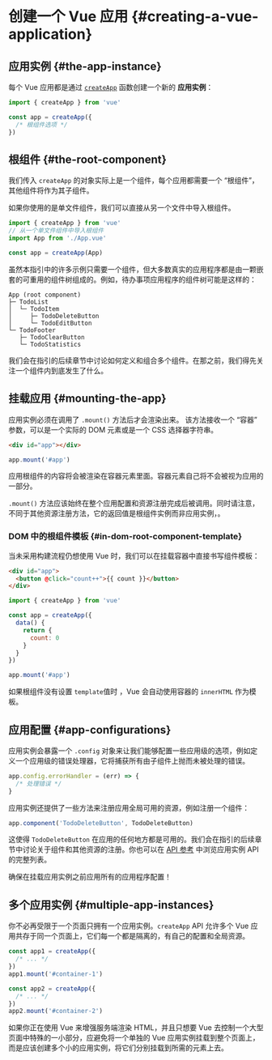 # 创建一个 Vue 应用 {#creating-a-vue-application}

## 应用实例 {#the-app-instance}

每个 Vue 应用都是通过 [`createApp`](/api/application#createapp) 函数创建一个新的 **应用实例**：

```js
import { createApp } from 'vue'

const app = createApp({
  /* 根组件选项 */
})
```

## 根组件 {#the-root-component}

我们传入 `createApp` 的对象实际上是一个组件，每个应用都需要一个 “根组件”，其他组件将作为其子组件。

如果你使用的是单文件组件，我们可以直接从另一个文件中导入根组件。

```js
import { createApp } from 'vue'
// 从一个单文件组件中导入根组件
import App from './App.vue'

const app = createApp(App)
```

虽然本指引中的许多示例只需要一个组件，但大多数真实的应用程序都是由一颗嵌套的可重用的组件树组成的。例如，待办事项应用程序的组件树可能是这样的：

```
App (root component)
├─ TodoList
│  └─ TodoItem
│     ├─ TodoDeleteButton
│     └─ TodoEditButton
└─ TodoFooter
   ├─ TodoClearButton
   └─ TodoStatistics
```

我们会在指引的后续章节中讨论如何定义和组合多个组件。在那之前，我们得先关注一个组件内到底发生了什么。

## 挂载应用 {#mounting-the-app}

应用实例必须在调用了 `.mount()` 方法后才会渲染出来。
该方法接收一个 “容器” 参数，可以是一个实际的 DOM 元素或是一个 CSS 选择器字符串。

```html
<div id="app"></div>
```

```js
app.mount('#app')
```

应用根组件的内容将会被渲染在容器元素里面。容器元素自己将不会被视为应用的一部分。

`.mount()` 方法应该始终在整个应用配置和资源注册完成后被调用。同时请注意，不同于其他资源注册方法，它的返回值是根组件实例而非应用实例，。

### DOM 中的根组件模板 {#in-dom-root-component-template}

当未采用构建流程仍想使用 Vue 时，我们可以在挂载容器中直接书写组件模板：

```html
<div id="app">
  <button @click="count++">{{ count }}</button>
</div>
```

```js
import { createApp } from 'vue'

const app = createApp({
  data() {
    return {
      count: 0
    }
  }
})

app.mount('#app')
```

如果根组件没有设置 `template`值时 ，Vue 会自动使用容器的 `innerHTML` 作为模板。

## 应用配置 {#app-configurations}

应用实例会暴露一个 `.config` 对象来让我们能够配置一些应用级的选项，例如定义一个应用级的错误处理器，它将捕获所有由子组件上抛而未被处理的错误。

```js
app.config.errorHandler = (err) => {
  /* 处理错误 */
}
```

应用实例还提供了一些方法来注册应用全局可用的资源，例如注册一个组件：

```js
app.component('TodoDeleteButton', TodoDeleteButton)
```

这使得 `TodoDeleteButton` 在应用的任何地方都是可用的。我们会在指引的后续章节中讨论关于组件和其他资源的注册。你也可以在 [API 参考](/api/application) 中浏览应用实例 API 的完整列表。

确保在挂载应用实例之前应用所有的应用程序配置！

## 多个应用实例 {#multiple-app-instances}

你不必再受限于一个页面只拥有一个应用实例。`createApp` API 允许多个 Vue 应用共存于同一个页面上，它们每一个都是隔离的，有自己的配置和全局资源。

```js
const app1 = createApp({
  /* ... */
})
app1.mount('#container-1')

const app2 = createApp({
  /* ... */
})
app2.mount('#container-2')
```

如果你正在使用 Vue 来增强服务端渲染 HTML，并且只想要 Vue 去控制一个大型页面中特殊的一小部分，应避免将一个单独的 Vue 应用实例挂载到整个页面上，而是应该创建多个小的应用实例，将它们分别挂载到所需的元素上去。
